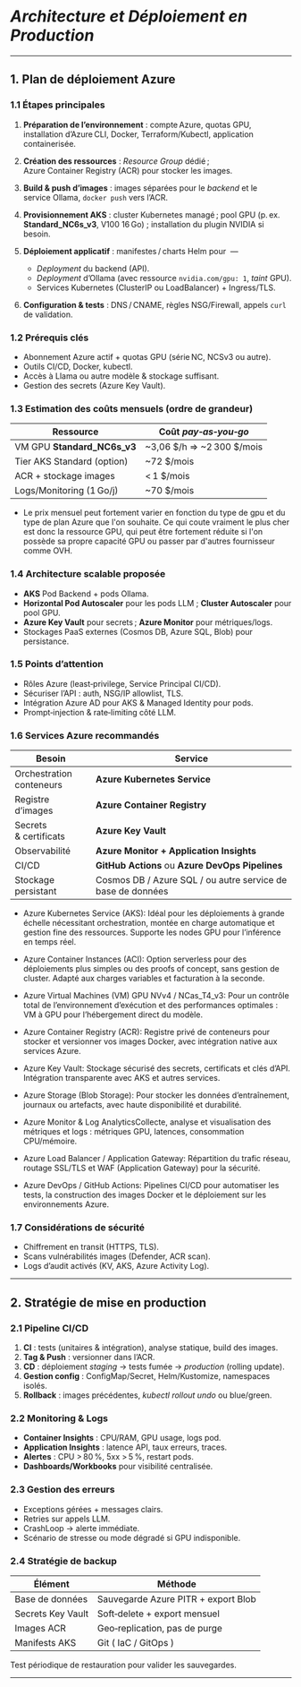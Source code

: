 # *Architecture et Déploiement en Production*

---

## 1. Plan de déploiement Azure

### 1.1 Étapes principales

1. **Préparation de l’environnement** : compte Azure, quotas GPU, installation d’Azure CLI, Docker, Terraform/Kubectl, application containerisée.
2. **Création des ressources** : *Resource Group* dédié ; Azure Container Registry (ACR) pour stocker les images.
3. **Build & push d’images** : images séparées pour le *backend* et le service Ollama, `docker push` vers l’ACR.
4. **Provisionnement AKS** : cluster Kubernetes managé ; pool GPU (p. ex. **Standard\_NC6s\_v3**, V100 16 Go) ; installation du plugin NVIDIA si besoin.
5. **Déploiement applicatif** : manifestes / charts Helm pour  —

   * *Deployment* du backend (API).
   * *Deployment* d’Ollama (avec ressource `nvidia.com/gpu: 1`, *taint* GPU).
   * Services Kubernetes (ClusterIP ou LoadBalancer) + Ingress/TLS.
6. **Configuration & tests** : DNS / CNAME, règles NSG/Firewall, appels `curl` de validation.

### 1.2 Prérequis clés

* Abonnement Azure actif + quotas GPU (série NC, NCSv3 ou autre).
* Outils CI/CD, Docker, kubectl.
* Accès à Llama ou autre modèle & stockage suffisant.
* Gestion des secrets (Azure Key Vault).

### 1.3 Estimation des coûts mensuels (ordre de grandeur)

| Ressource                     | Coût *pay‑as‑you‑go*          |
| ----------------------------- | ----------------------------- |
| VM GPU **Standard\_NC6s\_v3** | \~3,06 \$/h ⇒ \~2 300 \$/mois |
| Tier AKS Standard (option)    | \~72 \$/mois                  |
| ACR + stockage images         | < 1 \$/mois                   |
| Logs/Monitoring (1 Go/j)      | \~70 \$/mois                  |

* Le prix mensuel peut fortement varier en fonction du type de gpu et du type de plan Azure que l'on souhaite. Ce qui coute vraiment le plus cher est donc la ressource GPU, qui peut être fortement réduite si l'on possède sa propre capacité GPU ou passer par d'autres fournisseur comme OVH.


### 1.4 Architecture scalable proposée

* **AKS** Pod Backend + pods Ollama.
* **Horizontal Pod Autoscaler** pour les pods LLM ; **Cluster Autoscaler** pour pool GPU.
* **Azure Key Vault** pour secrets ; **Azure Monitor** pour métriques/logs.
* Stockages PaaS externes (Cosmos DB, Azure SQL, Blob) pour persistance.

### 1.5 Points d’attention

* Rôles Azure (least‑privilege, Service Principal CI/CD).
* Sécuriser l’API : auth, NSG/IP allowlist, TLS.
* Intégration Azure AD pour AKS & Managed Identity pour pods.
* Prompt‑injection & rate‑limiting côté LLM.

### 1.6 Services Azure recommandés

| Besoin                   | Service                                                    |
| ------------------------ | -----------------------------------------------------------|
| Orchestration conteneurs | **Azure Kubernetes Service**                               |
| Registre d’images        | **Azure Container Registry**                               |
| Secrets & certificats    | **Azure Key Vault**                                        |
| Observabilité            | **Azure Monitor + Application Insights**                   |
| CI/CD                    | **GitHub Actions** ou **Azure DevOps Pipelines**           |
| Stockage persistant      | Cosmos DB / Azure SQL / ou autre service de base de données|

* Azure Kubernetes Service (AKS): Idéal pour les déploiements à grande échelle nécessitant orchestration, montée en charge automatique et gestion fine des ressources. Supporte les nodes GPU pour l’inférence en temps réel.

* Azure Container Instances (ACI): Option serverless pour des déploiements plus simples ou des proofs of concept, sans gestion de cluster. Adapté aux charges variables et facturation à la seconde.

* Azure Virtual Machines (VM) GPU NVv4 / NCas_T4_v3: Pour un contrôle total de l’environnement d’exécution et des performances optimales : VM à GPU pour l’hébergement direct du modèle.

* Azure Container Registry (ACR): Registre privé de conteneurs pour stocker et versionner vos images Docker, avec intégration native aux services Azure.

* Azure Key Vault: Stockage sécurisé des secrets, certificats et clés d’API. Intégration transparente avec AKS et autres services.

* Azure Storage (Blob Storage): Pour stocker les données d’entraînement, journaux ou artefacts, avec haute disponibilité et durabilité.

* Azure Monitor & Log AnalyticsCollecte, analyse et visualisation des métriques et logs : métriques GPU, latences, consommation CPU/mémoire.

* Azure Load Balancer / Application Gateway: Répartition du trafic réseau, routage SSL/TLS et WAF (Application Gateway) pour la sécurité.

* Azure DevOps / GitHub Actions: Pipelines CI/CD pour automatiser les tests, la construction des images Docker et le déploiement sur les environnements Azure.

### 1.7 Considérations de sécurité

* Chiffrement en transit (HTTPS, TLS).
* Scans vulnérabilités images (Defender, ACR scan).
* Logs d’audit activés (KV, AKS, Azure Activity Log).

---

## 2. Stratégie de mise en production

### 2.1 Pipeline CI/CD

1. **CI** : tests (unitaires & intégration), analyse statique, build des images.
2. **Tag & Push** : versionner dans l’ACR.
3. **CD** : déploiement *staging* → tests fumée → *production* (rolling update).
4. **Gestion config** : ConfigMap/Secret, Helm/Kustomize, namespaces isolés.
5. **Rollback** : images précédentes, *kubectl rollout undo* ou blue/green.

### 2.2 Monitoring & Logs

* **Container Insights** : CPU/RAM, GPU usage, logs pod.
* **Application Insights** : latence API, taux erreurs, traces.
* **Alertes** : CPU > 80 %, 5xx > 5 %, restart pods.
* **Dashboards/Workbooks** pour visibilité centralisée.

### 2.3 Gestion des erreurs

* Exceptions gérées + messages clairs.
* Retries sur appels LLM.
* CrashLoop → alerte immédiate.
* Scénario de stresse ou mode dégradé si GPU indisponible.

### 2.4 Stratégie de backup

| Élément           | Méthode                             |
| ----------------- | ----------------------------------- |
| Base de données   | Sauvegarde Azure PITR + export Blob |
| Secrets Key Vault | Soft‑delete + export mensuel        |
| Images ACR        | Geo‑replication, pas de purge       |
| Manifests AKS     | Git ( IaC / GitOps )                |

Test périodique de restauration pour valider les sauvegardes.

---
